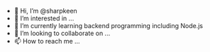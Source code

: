 - 👋 Hi, I’m @sharpkeen
- 👀 I’m interested in ...
- 🌱 I’m currently learning backend programming including Node.js
- 💞️ I’m looking to collaborate on ...
- 📫 How to reach me ...

<!---
sharpkeen/sharpkeen is a ✨ special ✨ repository because its `README.md` (this file) appears on your GitHub profile.
You can click the Preview link to take a look at your changes.
--->
